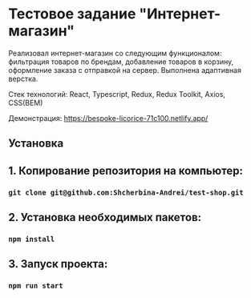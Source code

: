 # Тестовое задание "Интернет-магазин"

Реализовал интернет-магазин со следующим функционалом: фильтрация товаров по брендам, добавление товаров в корзину, оформление заказа с отправкой на сервер. Выполнена адаптивная верстка.

Стек технологий: React, Typescript, Redux, Redux Toolkit, Axios, CSS(BEM)

Демонстрация: https://bespoke-licorice-71c100.netlify.app/

## Установка

## 1. Копирование репозитория на компьютер:  

### `git clone git@github.com:Shcherbina-Andrei/test-shop.git`

## 2. Установка необходимых пакетов:

### `npm install`

## 3. Запуск проекта:
 
### `npm run start`

